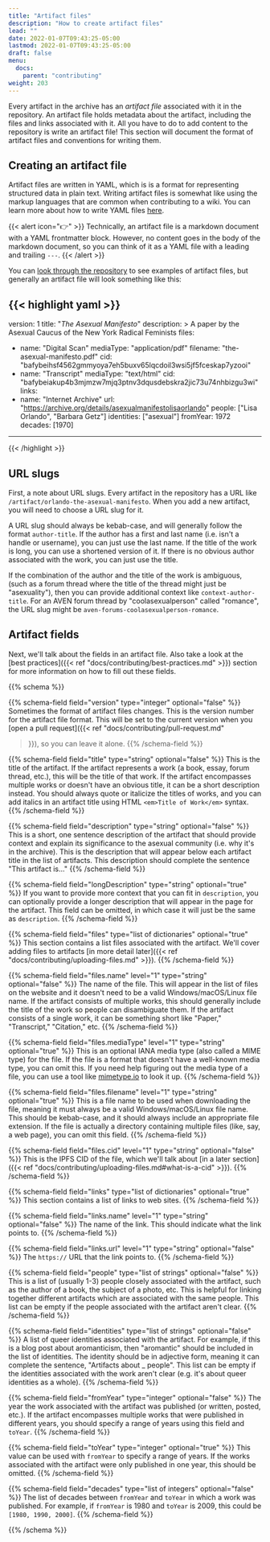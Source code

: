 ```yaml
---
title: "Artifact files"
description: "How to create artifact files"
lead: ""
date: 2022-01-07T09:43:25-05:00
lastmod: 2022-01-07T09:43:25-05:00
draft: false
menu:
  docs:
    parent: "contributing"
weight: 203
---
```


Every artifact in the archive has an *artifact file* associated with it in the
repository. An artifact file holds metadata about the artifact, including the
files and links associated with it. All you have to do to add content to the
repository is write an artifact file! This section will document the format of
artifact files and conventions for writing them.

## Creating an artifact file

Artifact files are written in YAML, which is is a format for representing
structured data in plain text. Writing artifact files is somewhat like using
the markup languages that are common when contributing to a wiki. You can learn
more about how to write YAML files
[here](https://www.cloudbees.com/blog/yaml-tutorial-everything-you-need-get-started).

{{< alert icon="👉" >}}
Technically, an artifact file is a markdown document with a YAML frontmatter
block. However, no content goes in the body of the markdown document, so you
can think of it as a YAML file with a leading and trailing `---`.
{{< /alert >}}

You can [look through the
repository](https://github.com/acearchive/acearchive.lgbt/tree/main/content/archive)
to see examples of artifact files, but generally an artifact file will look
something like this:

{{< highlight yaml >}}
---
version: 1
title: "<em>The Asexual Manifesto</em>"
description: >
    A paper by the Asexual Caucus of the New York Radical Feminists
files:
  - name: "Digital Scan"
    mediaType: "application/pdf"
    filename: "the-asexual-manifesto.pdf"
    cid: "bafybeihsf4562gmmyoya7eh5buxv65lqcdoil3wsi5jf5fceskap7yzooi"
  - name: "Transcript"
    mediaType: "text/html"
    cid: "bafybeiakup4b3mjmzw7mjq3ptnv3dqusdebskra2jic73u74nhbizgu3wi"
links:
  - name: "Internet Archive"
    url: "https://archive.org/details/asexualmanifestolisaorlando"
people: ["Lisa Orlando", "Barbara Getz"]
identities: ["asexual"]
fromYear: 1972
decades: [1970]
---
{{< /highlight >}}

## URL slugs

First, a note about URL slugs. Every artifact in the repository has a URL like
`/artifact/orlando-the-asexual-manifesto`. When you add a new artifact, you
will need to choose a URL slug for it.

A URL slug should always be kebab-case, and will generally follow the format
`author-title`. If the author has a first and last name (i.e. isn't a handle or
username), you can just use the last name. If the title of the work is long,
you can use a shortened version of it. If there is no obvious author associated
with the work, you can just use the title.

If the combination of the author and the title of the work is ambiguous, (such
as a forum thread where the title of the thread might just be "asexuality"),
then you can provide additional context like `context-author-title`. For an
AVEN forum thread by "coolasexualperson" called "romance", the URL slug might
be `aven-forums-coolasexualperson-romance`.

## Artifact fields

Next, we'll talk about the fields in an artifact file. Also take a look at the
[best practices]({{< ref "docs/contributing/best-practices.md" >}}) section for
more information on how to fill out these fields.

{{% schema %}}

{{% schema-field field="version" type="integer" optional="false" %}}
Sometimes the format of artifact files changes. This is the version number for
the artifact file format. This will be set to the current version when you
[open a pull request]({{< ref "docs/contributing/pull-request.md"
>}}), so you can leave it alone.
{{% /schema-field %}}

{{% schema-field field="title" type="string" optional="false" %}}
This is the title of the artifact. If the artifact represents a work (a book,
essay, forum thread, etc.), this will be the title of that work. If the
artifact encompasses multiple works or doesn't have an obvious title, it can be
a short description instead. You should always quote or italicize the titles of
works, and you can add italics in an artifact title using HTML `<em>Title of
Work</em>` syntax.
{{% /schema-field %}}

{{% schema-field field="description" type="string" optional="false" %}}
This is a short, one sentence description of the artifact that should provide
context and explain its significance to the asexual community (i.e. why it's in
the archive). This is the description that will appear below each artifact
title in the list of artifacts. This description should complete the sentence
"This artifact is..."
{{% /schema-field %}}

{{% schema-field field="longDescription" type="string" optional="true" %}}
If you want to provide more context that you can fit in `description`, you can
optionally provide a longer description that will appear in the page for the
artifact. This field can be omitted, in which case it will just be the same as
`description`.
{{% /schema-field %}}

{{% schema-field field="files" type="list of dictionaries" optional="true" %}}
This section contains a list files associated with the artifact. We'll cover
adding files to artifacts [in more detail later]({{< ref
"docs/contributing/uploading-files.md" >}}).
{{% /schema-field %}}

{{% schema-field field="files.name" level="1" type="string" optional="false" %}}
The name of the file. This will appear in the list of files on the website and
it doesn't need to be a valid Windows/macOS/Linux file name. If the artifact
consists of multiple works, this should generally include the title of the work
so people can disambiguate them. If the artifact consists of a single work, it
can be something short like "Paper," "Transcript," "Citation," etc.
{{% /schema-field %}}

{{% schema-field field="files.mediaType" level="1" type="string" optional="true" %}}
This is an optional IANA media type (also called a MIME type) for the file.  If
the file is a format that doesn't have a well-known media type, you can omit
this. If you need help figuring out the media type of a file, you can use a
tool like [mimetype.io](https://mimetype.io/) to look it up.
{{% /schema-field %}}

{{% schema-field field="files.filename" level="1" type="string" optional="true" %}}
This is a file name to be used when downloading the file, meaning it must
always be a valid Windows/macOS/Linux file name. This should be kebab-case, and
it should always include an appropriate file extension. If the file is actually
a directory containing multiple files (like, say, a web page), you can omit
this field.
{{% /schema-field %}}

{{% schema-field field="files.cid" level="1" type="string" optional="false" %}}
This is the IPFS CID of the file, which we'll talk about [in a later
section]({{< ref "docs/contributing/uploading-files.md#what-is-a-cid" >}}).
{{% /schema-field %}}

{{% schema-field field="links" type="list of dictionaries" optional="true" %}}
This section contains a list of links to web sites.
{{% /schema-field %}}

{{% schema-field field="links.name" level="1" type="string" optional="false" %}}
The name of the link. This should indicate what the link points to.
{{% /schema-field %}}

{{% schema-field field="links.url" level="1" type="string" optional="false" %}}
The `https://` URL that the link points to.
{{% /schema-field %}}

{{% schema-field field="people" type="list of strings" optional="false" %}}
This is a list of (usually 1-3) people closely associated with the artifact,
such as the author of a book, the subject of a photo, etc. This is helpful for
linking together different artifacts which are associated with the same people.
This list can be empty if the people associated with the artifact aren't clear.
{{% /schema-field %}}

{{% schema-field field="identities" type="list of strings" optional="false" %}}
A list of queer identities associated with the artifact. For example, if this
is a blog post about aromanticism, then "aromantic" should be included in the
list of identities. The identity should be in adjective form, meaning it can
complete the sentence, "Artifacts about _ people". This list can be empty if
the identities associated with the work aren't clear (e.g. it's about queer
identities as a whole).
{{% /schema-field %}}

{{% schema-field field="fromYear" type="integer" optional="false" %}}
The year the work associated with the artifact was published (or written,
posted, etc.). If the artifact encompasses multiple works that were published
in different years, you should specify a range of years using this field and
`toYear`.
{{% /schema-field %}}

{{% schema-field field="toYear" type="integer" optional="true" %}}
This value can be used with `fromYear` to specify a range of years. If the
works associated with the artifact were only published in one year, this should
be omitted.
{{% /schema-field %}}

{{% schema-field field="decades" type="list of integers" optional="false" %}}
The list of decades between `fromYear` and `toYear` in which a work was
published. For example, if `fromYear` is 1980 and `toYear` is 2009, this could
be `[1980, 1990, 2000]`.
{{% /schema-field %}}

{{% /schema %}}

